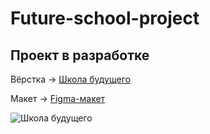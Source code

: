 # Future-school-project

## Проект в разработке

Вёрстка -> [Школа будущего](https://d-e-m-a-html-developers.github.io/Future-school-project/)

Макет -> [Figma-макет](https://www.figma.com/file/ersFT3NtZ9DB9L7qdv6nM4/landing?type=design&node-id=318-433&mode=design&t=JXkgSekGcdEYkUmJ-0)

![Школа будущего](images/website/page-1920.jpg)
